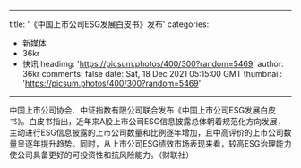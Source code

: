
---
title: '《中国上市公司ESG发展白皮书》发布'
categories: 
 - 新媒体
 - 36kr
 - 快讯
headimg: 'https://picsum.photos/400/300?random=5469'
author: 36kr
comments: false
date: Sat, 18 Dec 2021 05:15:00 GMT
thumbnail: 'https://picsum.photos/400/300?random=5469'
---

<div>   
中国上市公司协会、中证指数有限公司联合发布《中国上市公司ESG发展白皮书》。白皮书指出，近年来A股上市公司ESG信息披露总体朝着规范化方向发展，主动进行ESG信息披露的上市公司数量和比例逐年增加，且中高评价的上市公司数量呈逐年提升趋势。同时，从上市公司ESG绩效市场表现来看，较高ESG治理能力使公司具备更好的可投资性和抗风险能力。（财联社）  
</div>
            
